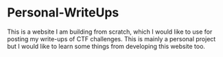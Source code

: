 # Personal-WriteUps
This is a website I am building from scratch, which I would like to use for posting my write-ups of CTF challenges. This is mainly a personal project but I would like to learn some things from developing this website too.
